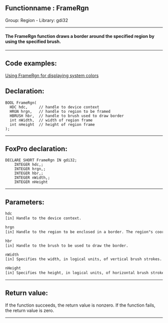 <link rel="stylesheet" type="text/css" href="../../css/win32api.css">  
<link rel="stylesheet" href="https://cdnjs.cloudflare.com/ajax/libs/font-awesome/4.7.0/css/font-awesome.min.css">

## Functionname : FrameRgn
Group: Region - Library: gdi32    
***  


#### The FrameRgn function draws a border around the specified region by using the specified brush.
***  


## Code examples:
[Using FrameRgn for displaying system colors](../../samples/sample_125.md)  

## Declaration:
```foxpro  
BOOL FrameRgn(
  HDC hdc,     // handle to device context
  HRGN hrgn,   // handle to region to be framed
  HBRUSH hbr,  // handle to brush used to draw border
  int nWidth,  // width of region frame
  int nHeight  // height of region frame
);  
```  
***  


## FoxPro declaration:
```foxpro  
DECLARE SHORT FrameRgn IN gdi32;
	INTEGER hdc,;
	INTEGER hrgn,;
	INTEGER hbr,;
	INTEGER nWidth,;
	INTEGER nHeight  
```  
***  


## Parameters:
```txt  
hdc
[in] Handle to the device context.

hrgn
[in] Handle to the region to be enclosed in a border. The region"s coordinates are presumed to be in logical units.

hbr
[in] Handle to the brush to be used to draw the border.

nWidth
[in] Specifies the width, in logical units, of vertical brush strokes.

nHeight
[in] Specifies the height, in logical units, of horizontal brush strokes.  
```  
***  


## Return value:
If the function succeeds, the return value is nonzero. If the function fails, the return value is zero. 
  
***  

